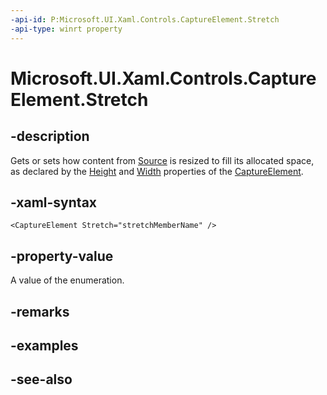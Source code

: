 ```yaml
---
-api-id: P:Microsoft.UI.Xaml.Controls.CaptureElement.Stretch
-api-type: winrt property
---
```


<!-- Property syntax
public Windows.UI.Xaml.Media.Stretch Stretch { get;  set; }
-->

# Microsoft.UI.Xaml.Controls.CaptureElement.Stretch

## -description
Gets or sets how content from [Source](captureelement_source.md) is resized to fill its allocated space, as declared by the [Height](../microsoft.ui.xaml/frameworkelement_height.md) and [Width](../microsoft.ui.xaml/frameworkelement_width.md) properties of the [CaptureElement](captureelement.md).

## -xaml-syntax
```xaml
<CaptureElement Stretch="stretchMemberName" />
```


## -property-value
A value of the enumeration.

## -remarks

## -examples

## -see-also
